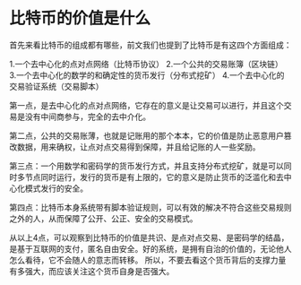 # 比特币的价值是什么

首先来看比特币的组成都有哪些，前文我们也提到了比特币是有这四个方面组成：

1.一个去中心化的点对点网络（比特币协议） 2.一个公共的交易账簿（区块链） 3.一个去中心化的数学的和确定性的货币发行（分布式挖矿） 4.一个去中心化的交易验证系统（交易脚本）

第一点，是去中心化的点对点网络，它存在的意义是让交易可以进行，并且这个交易是没有中间商参与，完全的去中介化。

第二点，公共的交易账薄，也就是记账用的那个本本，它的价值是防止恶意用户篡改数据，用来确权，让点对点交易得到保障，并且给记账的人一些奖励。

第三点：一个用数学和密码学的货币发行方式，并且支持分布式挖矿，就是可以同时多节点同时运行，发行的货币是有上限的，它的意义是防止货币的泛滥化和去中心化模式发行的安全。

第四点：比特币本身系统带有脚本验证规则，可以有效的解决不符合这些交易规则之外的人，从而保障了公开、公正、安全的交易模式。

从以上4点，可以观察到比特币的价值是共识、是点对点交易、是密码学的结晶，是基于互联网的支付，匿名自由安全。好的系统，是拥有自治的价值的，无论他人怎么看待，它不会随人的意志而转移。 所以，不要去看这个货币背后的支撑力量有多强大，而应该关注这个货币自身是否强大。

